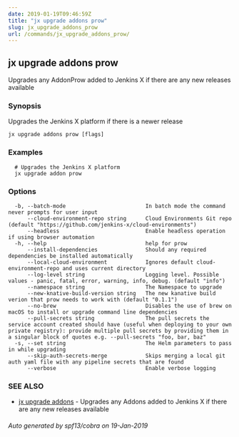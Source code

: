 ```yaml
---
date: 2019-01-19T09:46:59Z
title: "jx upgrade addons prow"
slug: jx_upgrade_addons_prow
url: /commands/jx_upgrade_addons_prow/
---
```

## jx upgrade addons prow

Upgrades any AddonProw added to Jenkins X if there are any new releases available

### Synopsis

Upgrades the Jenkins X platform if there is a newer release

```
jx upgrade addons prow [flags]
```

### Examples

```
  # Upgrades the Jenkins X platform
  jx upgrade addon prow
```

### Options

```
  -b, --batch-mode                         In batch mode the command never prompts for user input
      --cloud-environment-repo string      Cloud Environments Git repo (default "https://github.com/jenkins-x/cloud-environments")
      --headless                           Enable headless operation if using browser automation
  -h, --help                               help for prow
      --install-dependencies               Should any required dependencies be installed automatically
      --local-cloud-environment            Ignores default cloud-environment-repo and uses current directory 
      --log-level string                   Logging level. Possible values - panic, fatal, error, warning, info, debug. (default "info")
      --namespace string                   The Namespace to upgrade
      --new-knative-build-version string   The new kanative build verion that prow needs to work with (default "0.1.1")
      --no-brew                            Disables the use of brew on macOS to install or upgrade command line dependencies
      --pull-secrets string                The pull secrets the service account created should have (useful when deploying to your own private registry): provide multiple pull secrets by providing them in a singular block of quotes e.g. --pull-secrets "foo, bar, baz"
  -s, --set string                         The Helm parameters to pass in while upgrading
      --skip-auth-secrets-merge            Skips merging a local git auth yaml file with any pipeline secrets that are found
      --verbose                            Enable verbose logging
```

### SEE ALSO

* [jx upgrade addons](/commands/jx_upgrade_addons/)	 - Upgrades any Addons added to Jenkins X if there are any new releases available

###### Auto generated by spf13/cobra on 19-Jan-2019
